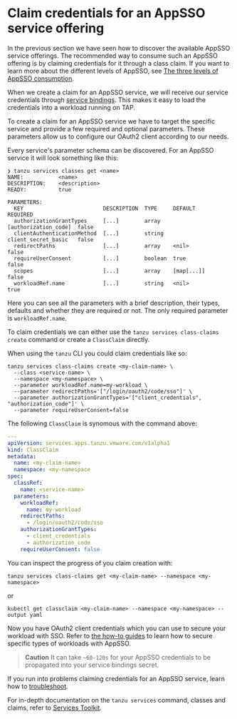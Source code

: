 # Claim credentials for an AppSSO service offering

In the previous section we have seen how to discover the available AppSSO
service offerings. The recommended way to consume such an AppSSO offering is by
claiming credentials for it through a class claim. If you want to learn more
about the different levels of AppSSO, see [The three levels of AppSSO
consumption](../concepts/app-sso-consumption.hbs.md).

When we create a claim for an AppSSO service, we will receive our service
credentials through [service bindings](https://servicebinding.io/). This makes
it easy to load the credentials into a workload running on TAP.

To create a claim for an AppSSO service we have to target the specific service
and provide a few required and optional parameters. These parameters allow us
to configure our OAuth2 client according to our needs.

Every service's parameter schema can be discovered. For an AppSSO service
it will look something like this:

```console
❯ tanzu services classes get <name>
NAME:           <name>
DESCRIPTION:    <description>
READY:          true

PARAMETERS:
  KEY                         DESCRIPTION  TYPE     DEFAULT               REQUIRED
  authorizationGrantTypes     [...]        array    [authorization_code]  false
  clientAuthenticationMethod  [...]        string   client_secret_basic   false
  redirectPaths               [...]        array    <nil>                 false
  requireUserConsent          [...]        boolean  true                  false
  scopes                      [...]        array    [map[...]]            false
  workloadRef.name            [...]        string   <nil>                 true
```

Here you can see all the parameters with a brief description, their types,
defaults and whether they are required or not. The only required parameter is
`workloadRef.name`.

To claim credentials we can either use the `tanzu services class-claims create` command
or create a `ClassClaim` directly.

When using the `tanzu` CLI you could claim credentials like so:

```console
tanzu services class-claims create <my-claim-name> \
  --class <service-name> \
  --namespace <my-namespace> \
  --parameter workloadRef.name=my-workload \
  --parameter redirectPaths='["/login/oauth2/code/sso"]' \
  --parameter authorizationGrantTypes='["client_credentials", "authorization_code"]' \
  --parameter requireUserConsent=false
```

The following `ClassClaim` is synomous with the command above:

```yaml
---
apiVersion: services.apps.tanzu.vmware.com/v1alpha1
kind: ClassClaim
metadata:
  name: <my-claim-name>
  namespace: <my-namespace
spec:
  classRef:
    name: <service-name>
  parameters:
    workloadRef:
      name: my-workload
    redirectPaths:
      - /login/oauth2/code/sso
    authorizationGrantTypes:
      - client_credentials
      - authorization_code
    requireUserConsent: false
```

You can inspect the progress of you claim creation with:

```console
tanzu services class-claims get <my-claim-name> --namespace <my-namespace>
```

or

```console
kubectl get classclaim <my-claim-name> --namespace <my-namespace> --output yaml
```

Now you have OAuth2 client credentials which you can use to secure your
workload with SSO. Refer to [the how-to guides](../how-to-guides/index.hbs.md)
to learn how to secure specific types of workloads with AppSSO.

>**Caution** It can take `~60-120s` for your AppSSO credentials to be
>propagated into your service bindings secret.

If you run into problems claiming credentials for an AppSSO service, learn how
to [troubleshoot](../reference/troubleshoot.hbs.md).

For in-depth documentation on the `tanzu services` command, classes and claims,
refer to [Services Toolkit](../../services-toolkit/about.hbs.md).

